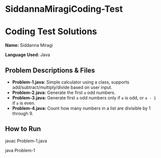 # SiddannaMiragiCoding-Test
# Coding Test Solutions

**Name:** Siddanna Miragi 


**Language Used:** Java

## Problem Descriptions & Files

- **Problem-1.java:** Simple calculator using a class, supports add/subtract/multiply/divide based on user input.
- **Problem-2.java:** Generate the first `a` odd numbers.
- **Problem-3.java:** Generate first `a` odd numbers only if `a` is odd, or `a - 1` if `a` is even.
- **Problem-4.java:** Count how many numbers in a list are divisible by 1 through 9.

## How to Run
javac Problem-1.java


java Problem-1
